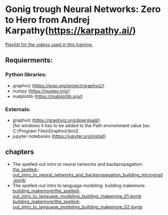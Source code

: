 # Gonig trough Neural Networks: Zero to Hero from Andrej Karpathy(https://karpathy.ai/)

[Playlist for the videos used in this training.](https://www.youtube.com/embed/videoseries?si=kLqM_OkV6fV9nMgF&amp;list=PLAqhIrjkxbuWI23v9cThsA9GvCAUhRvKZ)

## Requierments:

### Python libraries:
* graphviz (https://pypi.org/project/graphviz/)
* numpy (https://numpy.org/)
* matplotlib (https://matplotlib.org/)

### Externals:
* graphviz (https://graphviz.org/download/) \
  (for windows it has to be added to the Path environment value [ex: C:\Program Files\Graphviz\bin])
* jupyter notebooks (https://jupyter.org/install)


## chapters

* The spelled-out intro to neural networks and backpropagation:\
  [the_spelled-out_intro_to_neural_networks_and_backpropagation_building_micrograd.ipynb](https://github.com/popescualexandrucristian/andrej_karpathy_ai_trainining_2024/blob/master/the_spelled-out_intro_to_neural_networks_and_backpropagation_building_micrograd.ipynb)
* The spelled-out intro to language modeling: building makemore:\
  [building_makemore/the_spelled-out_intro_to_language_modeling_building_makemore_01.ipynb](https://github.com/popescualexandrucristian/andrej_karpathy_ai_trainining_2024/blob/master/building_makemore/the_spelled-out_intro_to_language_modeling_building_makemore_01.ipynb) \
  [building_makemore/the_spelled-out_intro_to_language_modeling_building_makemore_02.ipynb](https://github.com/popescualexandrucristian/andrej_karpathy_ai_trainining_2024/blob/master/building_makemore/the_spelled-out_intro_to_language_modeling_building_makemore_02.ipynb)

